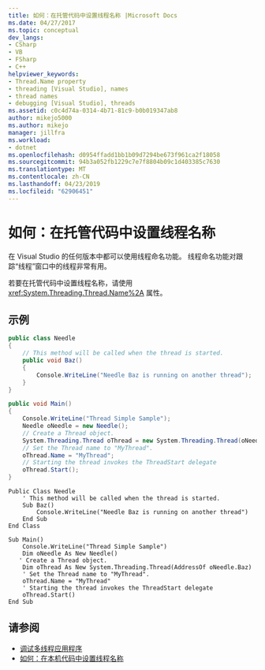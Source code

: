 ```yaml
---
title: 如何：在托管代码中设置线程名称 |Microsoft Docs
ms.date: 04/27/2017
ms.topic: conceptual
dev_langs:
- CSharp
- VB
- FSharp
- C++
helpviewer_keywords:
- Thread.Name property
- threading [Visual Studio], names
- thread names
- debugging [Visual Studio], threads
ms.assetid: c0c4d74a-0314-4b71-81c9-b0b019347ab8
author: mikejo5000
ms.author: mikejo
manager: jillfra
ms.workload:
- dotnet
ms.openlocfilehash: d0954ffadd1bb1b09d7294be673f961ca2f18058
ms.sourcegitcommit: 94b3a052fb1229c7e7f8804b09c1d403385c7630
ms.translationtype: MT
ms.contentlocale: zh-CN
ms.lasthandoff: 04/23/2019
ms.locfileid: "62906451"
---
```

# <a name="how-to-set-a-thread-name-in-managed-code"></a>如何：在托管代码中设置线程名称
在 Visual Studio 的任何版本中都可以使用线程命名功能。 线程命名功能对跟踪“线程”窗口中的线程非常有用。

 若要在托管代码中设置线程名称，请使用 <xref:System.Threading.Thread.Name%2A> 属性。

## <a name="example"></a>示例

```csharp
public class Needle
{
    // This method will be called when the thread is started.
    public void Baz()
    {
        Console.WriteLine("Needle Baz is running on another thread");
    }
}

public void Main()
{
    Console.WriteLine("Thread Simple Sample");
    Needle oNeedle = new Needle();
    // Create a Thread object.
    System.Threading.Thread oThread = new System.Threading.Thread(oNeedle.Baz);
    // Set the Thread name to "MyThread".
    oThread.Name = "MyThread";
    // Starting the thread invokes the ThreadStart delegate
    oThread.Start();
}
```

```VB
Public Class Needle
    ' This method will be called when the thread is started.
    Sub Baz()
        Console.WriteLine("Needle Baz is running on another thread")
    End Sub
End Class

Sub Main()
    Console.WriteLine("Thread Simple Sample")
    Dim oNeedle As New Needle()
   ' Create a Thread object.
    Dim oThread As New System.Threading.Thread(AddressOf oNeedle.Baz)
    ' Set the Thread name to "MyThread".
    oThread.Name = "MyThread"
    ' Starting the thread invokes the ThreadStart delegate
    oThread.Start()
End Sub
```

## <a name="see-also"></a>请参阅
- [调试多线程应用程序](../debugger/debug-multithreaded-applications-in-visual-studio.md)
- [如何：在本机代码中设置线程名称](../debugger/how-to-set-a-thread-name-in-native-code.md)